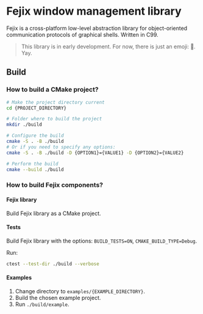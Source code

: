 # Fejix window management library

Fejix is a cross-platform low-level abstraction library for object-oriented communication protocols of graphical shells.
Written in C99.

> This library is in early development.
> For now, there is just an emoji: 🌸.
> Yay.

## Build

### How to build a CMake project?

```sh
# Make the project directory current
cd {PROJECT_DIRECTORY}

# Folder where to build the project
mkdir ./build

# Configure the build
cmake -S . -B ./build
# Or if you need to specify any options:
cmake -S . -B ./build -D {OPTION1}={VALUE1} -D {OPTION2}={VALUE2}

# Perform the build
cmake --build ./build
```

### How to build Fejix components?

#### Fejix library

Build Fejix library as a CMake project.

#### Tests

Build Fejix library with the options: `BUILD_TESTS=ON`, `CMAKE_BUILD_TYPE=Debug`.

Run:

```sh
ctest --test-dir ./build --verbose
```

#### Examples

1. Change directory to `examples/{EXAMPLE_DIRECTORY}`.
2. Build the chosen example project.
3. Run `./build/example`.
